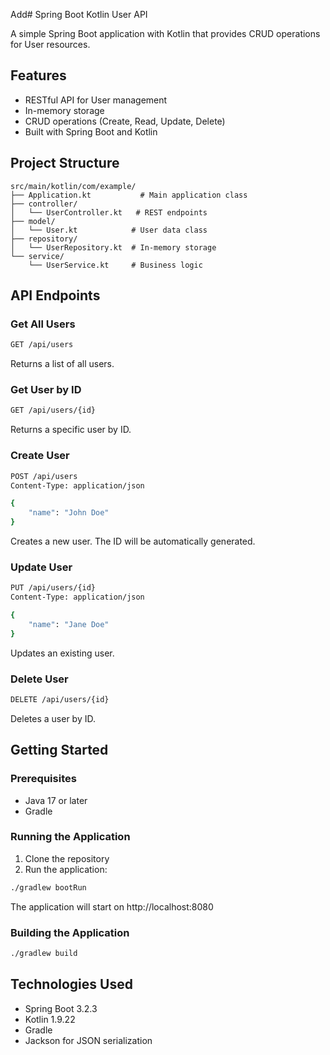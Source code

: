 Add# Spring Boot Kotlin User API

A simple Spring Boot application with Kotlin that provides CRUD operations for User resources.

## Features

- RESTful API for User management
- In-memory storage
- CRUD operations (Create, Read, Update, Delete)
- Built with Spring Boot and Kotlin

## Project Structure

```
src/main/kotlin/com/example/
├── Application.kt           # Main application class
├── controller/
│   └── UserController.kt   # REST endpoints
├── model/
│   └── User.kt            # User data class
├── repository/
│   └── UserRepository.kt  # In-memory storage
└── service/
    └── UserService.kt     # Business logic
```

## API Endpoints

### Get All Users
```bash
GET /api/users
```
Returns a list of all users.

### Get User by ID
```bash
GET /api/users/{id}
```
Returns a specific user by ID.

### Create User
```bash
POST /api/users
Content-Type: application/json

{
    "name": "John Doe"
}
```
Creates a new user. The ID will be automatically generated.

### Update User
```bash
PUT /api/users/{id}
Content-Type: application/json

{
    "name": "Jane Doe"
}
```
Updates an existing user.

### Delete User
```bash
DELETE /api/users/{id}
```
Deletes a user by ID.

## Getting Started

### Prerequisites

- Java 17 or later
- Gradle

### Running the Application

1. Clone the repository
2. Run the application:
```bash
./gradlew bootRun
```

The application will start on http://localhost:8080

### Building the Application

```bash
./gradlew build
```

## Technologies Used

- Spring Boot 3.2.3
- Kotlin 1.9.22
- Gradle
- Jackson for JSON serialization 